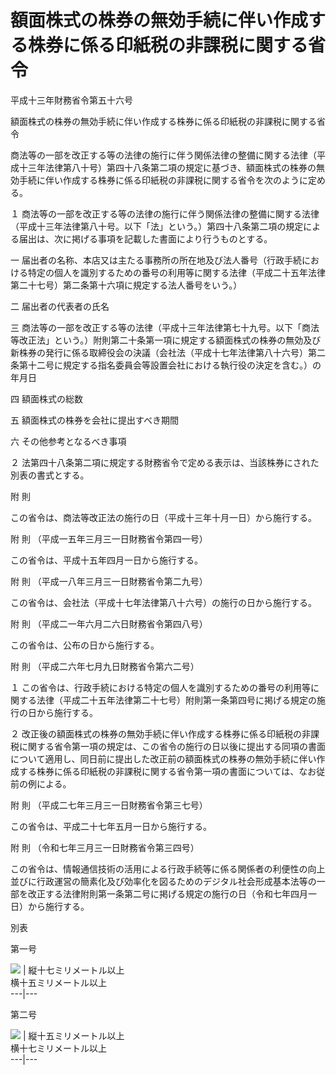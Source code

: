 # 額面株式の株券の無効手続に伴い作成する株券に係る印紙税の非課税に関する省令

平成十三年財務省令第五十六号

額面株式の株券の無効手続に伴い作成する株券に係る印紙税の非課税に関する省令

商法等の一部を改正する等の法律の施行に伴う関係法律の整備に関する法律（平成十三年法律第八十号）第四十八条第二項の規定に基づき、額面株式の株券の無効手続に伴い作成する株券に係る印紙税の非課税に関する省令を次のように定める。

１ 商法等の一部を改正する等の法律の施行に伴う関係法律の整備に関する法律（平成十三年法律第八十号。以下「法」という。）第四十八条第二項の規定による届出は、次に掲げる事項を記載した書面により行うものとする。

一 届出者の名称、本店又は主たる事務所の所在地及び法人番号（行政手続における特定の個人を識別するための番号の利用等に関する法律（平成二十五年法律第二十七号）第二条第十六項に規定する法人番号をいう。）

二 届出者の代表者の氏名

三 商法等の一部を改正する等の法律（平成十三年法律第七十九号。以下「商法等改正法」という。）附則第二十条第一項に規定する額面株式の株券の無効及び新株券の発行に係る取締役会の決議（会社法（平成十七年法律第八十六号）第二条第十二号に規定する指名委員会等設置会社における執行役の決定を含む。）の年月日

四 額面株式の総数

五 額面株式の株券を会社に提出すべき期間

六 その他参考となるべき事項

２ 法第四十八条第二項に規定する財務省令で定める表示は、当該株券にされた別表の書式とする。

附 則

この省令は、商法等改正法の施行の日（平成十三年十月一日）から施行する。

附 則 （平成一五年三月三一日財務省令第四一号）

この省令は、平成十五年四月一日から施行する。

附 則 （平成一八年三月三一日財務省令第二九号）

この省令は、会社法（平成十七年法律第八十六号）の施行の日から施行する。

附 則 （平成二一年六月二六日財務省令第四八号）

この省令は、公布の日から施行する。

附 則 （平成二六年七月九日財務省令第六二号）

１ この省令は、行政手続における特定の個人を識別するための番号の利用等に関する法律（平成二十五年法律第二十七号）附則第一条第四号に掲げる規定の施行の日から施行する。

２ 改正後の額面株式の株券の無効手続に伴い作成する株券に係る印紙税の非課税に関する省令第一項の規定は、この省令の施行の日以後に提出する同項の書面について適用し、同日前に提出した改正前の額面株式の株券の無効手続に伴い作成する株券に係る印紙税の非課税に関する省令第一項の書面については、なお従前の例による。

附 則 （平成二七年三月三一日財務省令第三七号）

この省令は、平成二十七年五月一日から施行する。

附 則 （令和七年三月三一日財務省令第三四号）

この省令は、情報通信技術の活用による行政手続等に係る関係者の利便性の向上並びに行政運営の簡素化及び効率化を図るためのデジタル社会形成基本法等の一部を改正する法律附則第一条第二号に掲げる規定の施行の日（令和七年四月一日）から施行する。

別表

第一号

![](/./pict/3JH00000221728.jpg) |  縦十七ミリメートル以上  
横十五ミリメートル以上  
---|---  
  
第二号

![](/./pict/3JH00000221729.jpg) |  縦十五ミリメートル以上  
横十七ミリメートル以上  
---|---

